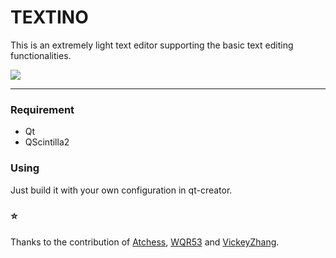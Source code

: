 # TEXTINO

This is an extremely light text editor supporting the basic text editing functionalities.

<img src="./intro-images/intro.gif">



---



### Requirement

* Qt
* QScintilla2



### Using

Just build it with your own configuration in qt-creator.





### :star:

Thanks to the contribution of [Atchess](https://github.com/Atchess), [WQR53](https://github.com/WQR53) and [VickeyZhang](https://github.com/WenqiZhang18).
